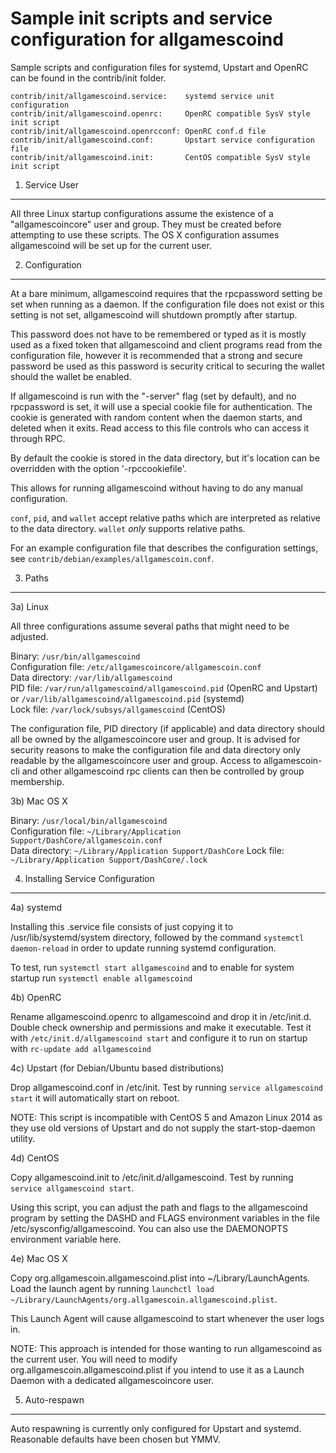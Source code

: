 Sample init scripts and service configuration for allgamescoind
==========================================================

Sample scripts and configuration files for systemd, Upstart and OpenRC
can be found in the contrib/init folder.

    contrib/init/allgamescoind.service:    systemd service unit configuration
    contrib/init/allgamescoind.openrc:     OpenRC compatible SysV style init script
    contrib/init/allgamescoind.openrcconf: OpenRC conf.d file
    contrib/init/allgamescoind.conf:       Upstart service configuration file
    contrib/init/allgamescoind.init:       CentOS compatible SysV style init script

1. Service User
---------------------------------

All three Linux startup configurations assume the existence of a "allgamescoincore" user
and group.  They must be created before attempting to use these scripts.
The OS X configuration assumes allgamescoind will be set up for the current user.

2. Configuration
---------------------------------

At a bare minimum, allgamescoind requires that the rpcpassword setting be set
when running as a daemon.  If the configuration file does not exist or this
setting is not set, allgamescoind will shutdown promptly after startup.

This password does not have to be remembered or typed as it is mostly used
as a fixed token that allgamescoind and client programs read from the configuration
file, however it is recommended that a strong and secure password be used
as this password is security critical to securing the wallet should the
wallet be enabled.

If allgamescoind is run with the "-server" flag (set by default), and no rpcpassword is set,
it will use a special cookie file for authentication. The cookie is generated with random
content when the daemon starts, and deleted when it exits. Read access to this file
controls who can access it through RPC.

By default the cookie is stored in the data directory, but it's location can be overridden
with the option '-rpccookiefile'.

This allows for running allgamescoind without having to do any manual configuration.

`conf`, `pid`, and `wallet` accept relative paths which are interpreted as
relative to the data directory. `wallet` *only* supports relative paths.

For an example configuration file that describes the configuration settings,
see `contrib/debian/examples/allgamescoin.conf`.

3. Paths
---------------------------------

3a) Linux

All three configurations assume several paths that might need to be adjusted.

Binary:              `/usr/bin/allgamescoind`  
Configuration file:  `/etc/allgamescoincore/allgamescoin.conf`  
Data directory:      `/var/lib/allgamescoind`  
PID file:            `/var/run/allgamescoind/allgamescoind.pid` (OpenRC and Upstart) or `/var/lib/allgamescoind/allgamescoind.pid` (systemd)  
Lock file:           `/var/lock/subsys/allgamescoind` (CentOS)  

The configuration file, PID directory (if applicable) and data directory
should all be owned by the allgamescoincore user and group.  It is advised for security
reasons to make the configuration file and data directory only readable by the
allgamescoincore user and group.  Access to allgamescoin-cli and other allgamescoind rpc clients
can then be controlled by group membership.

3b) Mac OS X

Binary:              `/usr/local/bin/allgamescoind`  
Configuration file:  `~/Library/Application Support/DashCore/allgamescoin.conf`  
Data directory:      `~/Library/Application Support/DashCore`
Lock file:           `~/Library/Application Support/DashCore/.lock`

4. Installing Service Configuration
-----------------------------------

4a) systemd

Installing this .service file consists of just copying it to
/usr/lib/systemd/system directory, followed by the command
`systemctl daemon-reload` in order to update running systemd configuration.

To test, run `systemctl start allgamescoind` and to enable for system startup run
`systemctl enable allgamescoind`

4b) OpenRC

Rename allgamescoind.openrc to allgamescoind and drop it in /etc/init.d.  Double
check ownership and permissions and make it executable.  Test it with
`/etc/init.d/allgamescoind start` and configure it to run on startup with
`rc-update add allgamescoind`

4c) Upstart (for Debian/Ubuntu based distributions)

Drop allgamescoind.conf in /etc/init.  Test by running `service allgamescoind start`
it will automatically start on reboot.

NOTE: This script is incompatible with CentOS 5 and Amazon Linux 2014 as they
use old versions of Upstart and do not supply the start-stop-daemon utility.

4d) CentOS

Copy allgamescoind.init to /etc/init.d/allgamescoind. Test by running `service allgamescoind start`.

Using this script, you can adjust the path and flags to the allgamescoind program by
setting the DASHD and FLAGS environment variables in the file
/etc/sysconfig/allgamescoind. You can also use the DAEMONOPTS environment variable here.

4e) Mac OS X

Copy org.allgamescoin.allgamescoind.plist into ~/Library/LaunchAgents. Load the launch agent by
running `launchctl load ~/Library/LaunchAgents/org.allgamescoin.allgamescoind.plist`.

This Launch Agent will cause allgamescoind to start whenever the user logs in.

NOTE: This approach is intended for those wanting to run allgamescoind as the current user.
You will need to modify org.allgamescoin.allgamescoind.plist if you intend to use it as a
Launch Daemon with a dedicated allgamescoincore user.

5. Auto-respawn
-----------------------------------

Auto respawning is currently only configured for Upstart and systemd.
Reasonable defaults have been chosen but YMMV.
